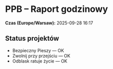 # PPB – Raport godzinowy
**Czas (Europe/Warsaw):** 2025-09-28 16:17

## Status projektów
- Bezpieczny Pieszy — OK
- Zwolnij przy przejściu — OK
- Odblask ratuje życie — OK


